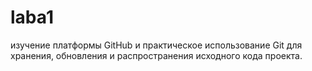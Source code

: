 # laba1
изучение платформы GitHub и практическое использование Git для хранения, обновления и распространения исходного кода проекта.
